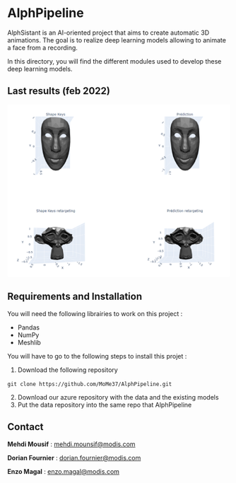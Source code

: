 # AlphPipeline

AlphSistant is an AI-oriented project that aims to create automatic 3D animations. The goal is to realize deep learning models allowing to animate a face from a recording. 

In this directory, you will find the different modules used to develop these deep learning models.

## Last results (feb 2022)

![February 2022 results](./doc/Capture_08feb22.PNG)

## Requirements and Installation

You will need the following librairies to work on this project :
- Pandas
- NumPy
- Meshlib

You will have to go to the following steps to install this projet :
1. Download the following repository

```git clone https://github.com/MoMe37/AlphPipeline.git```

2. Download our azure repository with the data and the existing models
3. Put the data repository into the same repo that AlphPipeline

## Contact 
**Mehdi Mousif** : mehdi.mounsif@modis.com

**Dorian Fournier** : dorian.fournier@modis.com

**Enzo Magal** : enzo.magal@modis.com